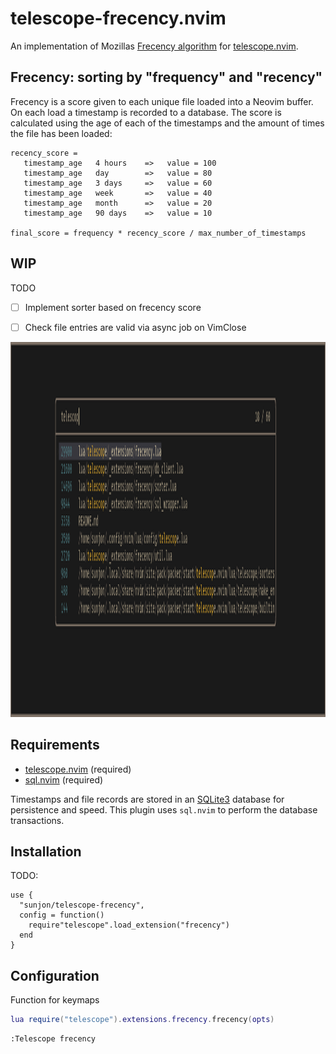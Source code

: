 # telescope-frecency.nvim

An implementation of Mozillas [Frecency algorithm](https://developer.mozilla.org/en-US/docs/Mozilla/Tech/Places/Frecency_algorithm) for [telescope.nvim](https://github.com/nvim-telescope/telescope.nvim).

## Frecency: sorting by "frequency" and "recency"

Frecency is a score given to each unique file loaded into a Neovim buffer.
On each load a timestamp is recorded to a database. The score is calculated using the age of each of the timestamps and the amount of times the file has been loaded:

```
recency_score =
   timestamp_age   4 hours    =>   value = 100   
   timestamp_age   day        =>   value = 80    
   timestamp_age   3 days     =>   value = 60    
   timestamp_age   week       =>   value = 40    
   timestamp_age   month      =>   value = 20    
   timestamp_age   90 days    =>   value = 10   

final_score = frequency * recency_score / max_number_of_timestamps

```
## WIP

TODO

- [ ] Implement sorter based on frecency score
- [ ] Check file entries are valid via async job on VimClose


<img src="https://raw.githubusercontent.com/sunjon/images/master/gh_readme_telescope_frecency.png" height="600">

## Requirements

- [telescope.nvim](https://github.com/nvim-telescope/telescope.nvim) (required)
- [sql.nvim](https://github.com/tami5/sql.nvim) (required)

Timestamps and file records are stored in an [SQLite3](https://www.sqlite.org/index.html) database for persistence and speed.
This plugin uses `sql.nvim` to perform the database transactions.



## Installation

TODO:

```
use {
  "sunjon/telescope-frecency",
  config = function()
    require"telescope".load_extension("frecency")
  end
}

```

## Configuration

Function for keymaps

```lua
lua require("telescope").extensions.frecency.frecency(opts)
```

```
:Telescope frecency
```
